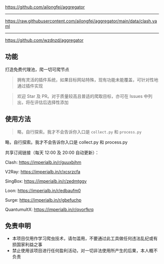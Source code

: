 <!--
 * @Author: wzdnzd
 * @Date: 2022-03-06 14:51:29
 * @Description: 
 * Copyright (c) 2022 by wzdnzd, All Rights Reserved.
-->

https://github.com/ailongfei/aggregator

--------------------------------------------
https://raw.githubusercontent.com/ailongfei/aggregator/main/data/clash.yaml

-------------------------------------------------------
https://github.com/wzdnzd/aggregator


## 功能
打造免费代理池，爬一切可爬节点
> 拥有灵活的插件系统，如果目标网站特殊，现有功能未能覆盖，可针对性地通过插件实现

> 欢迎 Star 及 PR。对于质量较高且普适的爬取目标，亦可在 Issues 中列出，将在评估后选择性添加

## 使用方法
> 略，自行探索。我才不会告诉你入口是 `collect.py` 和 `process.py`

略，自行探索。我才不会告诉你入口是 collect.py 和 process.py

共享订阅链接（每天 12:00 及 20:00 自动更新）：

Clash: https://imperialb.in/r/guuxbjhm

V2Ray: https://imperialb.in/r/xcsrzcfa

SingBox: https://imperialb.in/r/zedmtggy

Loon: https://imperialb.in/r/edbaufm0

Surge: https://imperialb.in/r/gbefuchp

QuantumultX: https://imperialb.in/r/qvorfkrq




## 免责申明
+ 本项目仅用作学习爬虫技术，请勿滥用，不要通过此工具做任何违法乱纪或有损国家利益之事
+ 禁止使用该项目进行任何盈利活动，对一切非法使用所产生的后果，本人概不负责
